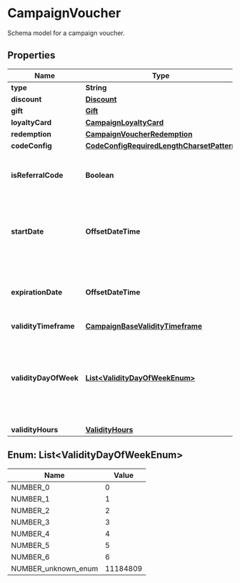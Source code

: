 

# CampaignVoucher

Schema model for a campaign voucher.

## Properties

| Name | Type | Description | Notes |
|------------ | ------------- | ------------- | -------------|
|**type** | **String** | Type of voucher. |  |
|**discount** | [**Discount**](Discount.md) |  |  [optional] |
|**gift** | [**Gift**](Gift.md) |  |  [optional] |
|**loyaltyCard** | [**CampaignLoyaltyCard**](CampaignLoyaltyCard.md) |  |  [optional] |
|**redemption** | [**CampaignVoucherRedemption**](CampaignVoucherRedemption.md) |  |  |
|**codeConfig** | [**CodeConfigRequiredLengthCharsetPattern**](CodeConfigRequiredLengthCharsetPattern.md) |  |  |
|**isReferralCode** | **Boolean** | Flag indicating whether this voucher is a referral code; &#x60;true&#x60; for campaign type &#x60;REFERRAL_PROGRAM&#x60;. |  |
|**startDate** | **OffsetDateTime** | Activation timestamp defines when the campaign starts to be active in ISO 8601 format. Campaign is *inactive before* this date.  |  [optional] |
|**expirationDate** | **OffsetDateTime** | Expiration timestamp defines when the campaign expires in ISO 8601 format.  Campaign is *inactive after* this date. |  [optional] |
|**validityTimeframe** | [**CampaignBaseValidityTimeframe**](CampaignBaseValidityTimeframe.md) |  |  [optional] |
|**validityDayOfWeek** | [**List&lt;ValidityDayOfWeekEnum&gt;**](#List&lt;ValidityDayOfWeekEnum&gt;) | Integer array corresponding to the particular days of the week in which the voucher is valid.  - &#x60;0&#x60; Sunday - &#x60;1&#x60; Monday - &#x60;2&#x60; Tuesday - &#x60;3&#x60; Wednesday - &#x60;4&#x60; Thursday - &#x60;5&#x60; Friday - &#x60;6&#x60; Saturday |  [optional] |
|**validityHours** | [**ValidityHours**](ValidityHours.md) |  |  [optional] |



## Enum: List&lt;ValidityDayOfWeekEnum&gt;

| Name | Value |
|---- | -----|
| NUMBER_0 | 0 |
| NUMBER_1 | 1 |
| NUMBER_2 | 2 |
| NUMBER_3 | 3 |
| NUMBER_4 | 4 |
| NUMBER_5 | 5 |
| NUMBER_6 | 6 |
| NUMBER_unknown_enum | 11184809 |



